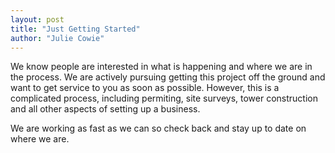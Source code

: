 ```yaml
---
layout: post
title: "Just Getting Started"
author: "Julie Cowie"
---
```

We know people are interested in what is happening and where we are in the process. We are actively pursuing getting
this project off the ground and want to get service to you as soon as possible. However, this is a complicated
process, including permiting, site surveys, tower construction and all other aspects of setting up a business.

We are working as fast as we can so check back and stay up to date on where we are.
